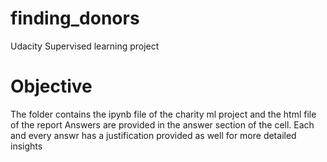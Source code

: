 # finding_donors
Udacity Supervised learning project

# Objective
The folder contains the ipynb file of the charity ml project and the html file of the report
Answers are provided in the answer section of the cell. Each and every answr has a justification provided as well for more detailed insights


